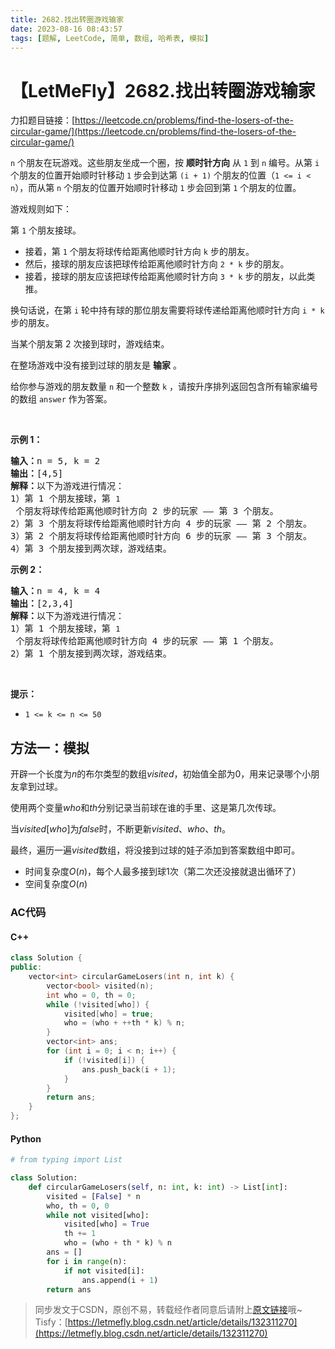 ```yaml
---
title: 2682.找出转圈游戏输家
date: 2023-08-16 08:43:57
tags: [题解, LeetCode, 简单, 数组, 哈希表, 模拟]
---
```


# 【LetMeFly】2682.找出转圈游戏输家

力扣题目链接：[https://leetcode.cn/problems/find-the-losers-of-the-circular-game/](https://leetcode.cn/problems/find-the-losers-of-the-circular-game/)

<p><code>n</code> 个朋友在玩游戏。这些朋友坐成一个圈，按 <strong>顺时针方向</strong> 从 <code>1</code> 到 <code>n</code> 编号。从第 <code>i</code> 个朋友的位置开始顺时针移动 <code>1</code> 步会到达第 <code>(i + 1)</code> 个朋友的位置（<code>1 &lt;= i &lt; n</code>），而从第 <code>n</code> 个朋友的位置开始顺时针移动 <code>1</code> 步会回到第 <code>1</code> 个朋友的位置。</p>

<p>游戏规则如下：</p>

<p>第 <code>1</code> 个朋友接球。</p>

<ul>
	<li>接着，第 <code>1</code> 个朋友将球传给距离他顺时针方向 <code>k</code> 步的朋友。</li>
	<li>然后，接球的朋友应该把球传给距离他顺时针方向 <code>2 * k</code> 步的朋友。</li>
	<li>接着，接球的朋友应该把球传给距离他顺时针方向 <code>3 * k</code> 步的朋友，以此类推。</li>
</ul>

<p>换句话说，在第 <code>i</code> 轮中持有球的那位朋友需要将球传递给距离他顺时针方向 <code>i * k</code> 步的朋友。</p>

<p>当某个朋友第 2 次接到球时，游戏结束。</p>

<p>在整场游戏中没有接到过球的朋友是 <strong>输家</strong> 。</p>

<p>给你参与游戏的朋友数量 <code>n</code> 和一个整数 <code>k</code> ，请按升序排列返回包含所有输家编号的数组 <code>answer</code> 作为答案。</p>

<p>&nbsp;</p>

<p><strong>示例 1：</strong></p>

<pre>
<strong>输入：</strong>n = 5, k = 2
<strong>输出：</strong>[4,5]
<strong>解释：</strong>以下为游戏进行情况：
1）第 1 个朋友接球，第 <code>1</code> 个朋友将球传给距离他顺时针方向 2 步的玩家 —— 第 3 个朋友。
2）第 3 个朋友将球传给距离他顺时针方向 4 步的玩家 —— 第 2 个朋友。
3）第 2 个朋友将球传给距离他顺时针方向 6 步的玩家 —— 第 3 个朋友。
4）第 3 个朋友接到两次球，游戏结束。
</pre>

<p><strong>示例 2：</strong></p>

<pre>
<strong>输入：</strong>n = 4, k = 4
<strong>输出：</strong>[2,3,4]
<strong>解释：</strong>以下为游戏进行情况：
1）第 1 个朋友接球，第 <code>1</code> 个朋友将球传给距离他顺时针方向 4 步的玩家 —— 第 1 个朋友。
2）第 1 个朋友接到两次球，游戏结束。</pre>

<p>&nbsp;</p>

<p><strong>提示：</strong></p>

<ul>
	<li><code>1 &lt;= k &lt;= n &lt;= 50</code></li>
</ul>


    
## 方法一：模拟

开辟一个长度为$n$的布尔类型的数组$visited$，初始值全部为$0$，用来记录哪个小朋友拿到过球。

使用两个变量$who$和$th$分别记录当前球在谁的手里、这是第几次传球。

当$visited[who]$为$false$时，不断更新$visited$、$who$、$th$。

最终，遍历一遍$visited$数组，将没接到过球的娃子添加到答案数组中即可。

+ 时间复杂度$O(n)$，每个人最多接到球$1$次（第二次还没接就退出循环了）
+ 空间复杂度$O(n)$

### AC代码

#### C++

```cpp
class Solution {
public:
    vector<int> circularGameLosers(int n, int k) {
        vector<bool> visited(n);
        int who = 0, th = 0;
        while (!visited[who]) {
            visited[who] = true;
            who = (who + ++th * k) % n;
        }
        vector<int> ans;
        for (int i = 0; i < n; i++) {
            if (!visited[i]) {
                ans.push_back(i + 1);
            }
        }
        return ans;
    }
};
```

#### Python

```python
# from typing import List

class Solution:
    def circularGameLosers(self, n: int, k: int) -> List[int]:
        visited = [False] * n
        who, th = 0, 0
        while not visited[who]:
            visited[who] = True
            th += 1
            who = (who + th * k) % n
        ans = []
        for i in range(n):
            if not visited[i]:
                ans.append(i + 1)
        return ans
```

> 同步发文于CSDN，原创不易，转载经作者同意后请附上[原文链接](https://blog.tisfy.eu.org/2023/08/16/LeetCode%202682.%E6%89%BE%E5%87%BA%E8%BD%AC%E5%9C%88%E6%B8%B8%E6%88%8F%E8%BE%93%E5%AE%B6/)哦~
> Tisfy：[https://letmefly.blog.csdn.net/article/details/132311270](https://letmefly.blog.csdn.net/article/details/132311270)
